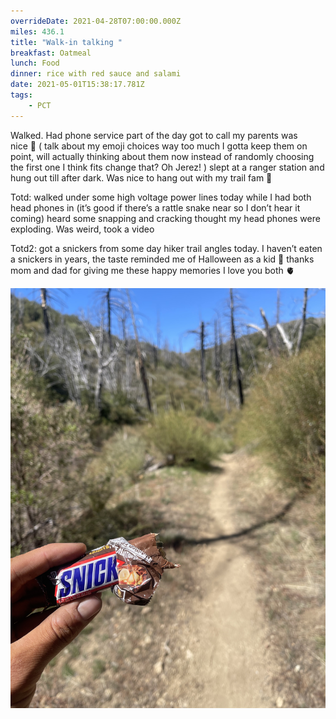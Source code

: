 ```yaml
---
overrideDate: 2021-04-28T07:00:00.000Z
miles: 436.1
title: "Walk-in talking "
breakfast: Oatmeal
lunch: Food
dinner: rice with red sauce and salami
date: 2021-05-01T15:38:17.781Z
tags: 
    - PCT
---
```

Walked. Had phone service part of the day got to call my parents was nice 🧸 ( talk about my emoji choices way too much I gotta keep them on point, will actually thinking about them now instead of randomly choosing the first one I think fits change that? Oh Jerez! ) slept at a ranger station and hung out till after dark. Was nice to hang out with my trail fam 🎉



Totd: walked under some high voltage power lines today while I had both head phones in (it’s good if there’s a rattle snake near so I don’t hear it coming) heard some snapping and cracking thought my head phones were exploding. Was weird, took a video



Totd2: got a snickers from some day hiker trail angles today. I haven’t eaten a snickers in years, the taste reminded me of Halloween as a kid 👦 thanks mom and dad for giving me these happy memories I love you both 🫀

![Snickers on trail](2e6c8e3c-c59c-484f-a405-1d58539bda59.jpeg "Snickers on trail")
